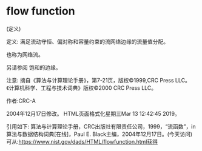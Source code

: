 # flow function


(定义)



定义:
满足流动守恒、偏对称和容量约束的流网络边缘的流量值分配。



也称为网络流。



另请参阅
饱和的边缘。



注意:
摘自《算法与计算理论手册》，第7-21页，版权©1999,CRC Press LLC。《计算机科学、工程与技术词典》版权©2000 CRC Press LLC。


作者:CRC-A







2004年12月17日修改。
HTML页面格式化星期三Mar 13 12:42:45 2019。



引用如下:
算法与计算理论手册，CRC出版社有限责任公司，1999，“流函数”，in
算法与数据结构词典[在线]，Paul E. Black主编，2004年12月17日。(今天访问)
可从:https://www.nist.gov/dads/HTML/flowfunction.html获得